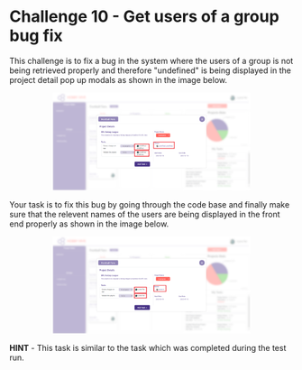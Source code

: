 # Challenge 10 - Get users of a group bug fix

This challenge is to fix a bug in the system where the users of a group is not being retrieved properly and therefore "undefined" is being displayed in the project detail pop up modals as shown in the image below.

<p align="center">
  <img src="./images/6a.png" width="350px">
</p>

Your task is to fix this bug by going through the code base and finally make sure that the relevent names of the users are being displayed in the front end properly as shown in the image below.

<p align="center">
  <img src="./images/6b.png" width="350px">
</p>

**HINT** - This task is similar to the task which was completed during the test run. 